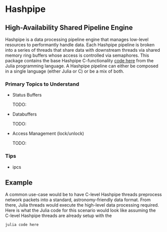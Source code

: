 # Hashpipe

## High-Availability Shared Pipeline Engine

Hashpipe is a data processing pipeline engine that manages low-level resources to performantly handle data. Each Hashpipe pipeline is broken into a series of threads that share data with downstream threads via shared memory ring buffers whose access is controlled via semaphores. This package contains the base Hashpipe C-functionality [code here](https://github.com/david-macmahon/hashpipe) from the Julia programming language. A Hashpipe pipeline can either be composed in a single language (either Julia or C) or be a mix of both.

### Primary Topics to Understand

<ul>
<li>Status Buffers</li>
    <p>TODO:</p>
<li>Databuffers</li>
    <p>TODO:</p>
<li>Access Management (lock/unlock)</li>
    <p>TODO:</p>
</ul>

### Tips

- ipcs

## Example

A common use-case would be to have C-level Hashpipe threads preprocess network packets into a standard, astronomy-friendly data format. From there, Julia threads would execute the high-level data processing required. Here is what the Julia code for this scenario would look like assuming the C-level Hashpipe threads are already setup with the 

```
julia code here

```
